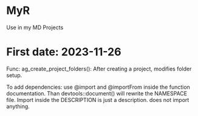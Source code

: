 # MyR
Use in my MD Projects

# First date: 2023-11-26 

Func: ag_create_project_folders(): After creating a project, modifies folder setup.

To add dependencies: use @import and @importFrom inside the function documentation. 
Than devtools::document() will rewrite the NAMESPACE file.
Import inside the DESCRIPTION is just a description. does not import anything.
